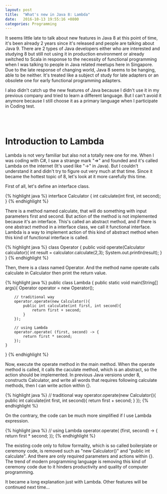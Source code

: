 ```yaml
---
layout: post
title:  "What's new in Java 8: Lambda"
date:   2016-10-13 19:55:16 +0800
categories: Programming
---
```


It seems little late to talk about new features in Java 8 at this point of time, it's been already 2 years since it's released and people are talking about Java 9. There are 2 types of Java developers either who are interested and studying 8 but still not using it in production environment or already switched to Scala in response to the necessity of functional programming when I was talking to people in Java related meetups here in Singapore. Due to the late response of changing world, Java 8 seems to be hanging, able to be neither. It's treated like a subject of study for late adapters or an obsolete one for early functional programming adapters.

I also didn't catch up the new features of Java because I didn't use it in my previous company and tried to learn a different language. But I can't avoid it anymore because I still choose it as a primary language when I participate in Coding test.

<br /><br />


# Introduction to Lambda

Lambda is not very familiar but also not a totally new one for me. When I was coding with C#, I saw a strange mark "=>" and founded and it's called Lambda on the internet (It's used like "->" in Java). But I couldn't understand it and didn't try to figure out very much at that time. Since it became the hottest topic of 8, let's look at it more carefully this time.

First of all, let's define an interface class.

{% highlight java %}
interface Calculator {
    int calculate(int first, int second);
}
{% endhighlight %}

There is a method named calculate, that will do something with input parameters first and second. But action of the method is not implemented because it's an interface. This's called an abstract method, and if there is one abstract method in a interface class, we call it functional interface. Lambda is a way to implement action of this kind of abstract method when this kind of functional interface is called.

{% highlight java %}
class Operator {
    public void operate(Calculator calculator){
        int result = calculator.calculate(2,3);
        System.out.println(result);
    }
}
{% endhighlight %}

Then, there is a class named Operator. And the method name operate calls calculate in Calculator then print the return value.

{% highlight java %}
public class Lambda {
    public static void main(String[] args){
        Operator operator = new Operator();

        // traditional way
        operator.operate(new Calculator(){
            public int calculate(int first, int second){
                return first + second;
            }
        });

        // using Lambda
        operator.operate( (first, second) -> {
            return first * second;
        });
    }
}
{% endhighlight %}

Now, execute the operate method in the main method. When the operate method is called, it calls the caculate method, which is an abstract, so the action should be implemented. In previous Java versions under 8, constructs Calculator, and write all words that requires following calculate methods, then I can write action within {}.



{% highlight java %}
        // traditional way
        operator.operate(new Calculator(){
            public int calculate(int first, int second){
                return first + second;
            }
        });
{% endhighlight %}

On the contrary, the code can be much more simplified if I use Lambda expression.

{% highlight java %}
        // using Lambda
        operator.operate( (first, second) -> {
            return first * second;
        });
{% endhighlight %}

The existing code only to follow formality, which is  so called boilerplate or ceremony code, is removed such as "new Calculator()" and "public int calculate". And there are only required parameters and actions within {}. The trend of modern programming language is removing this kind of ceremony code due to it hinders productivity and quality of computer programming.

It became a long explanation just with Lambda. Other features will be continued next time...

